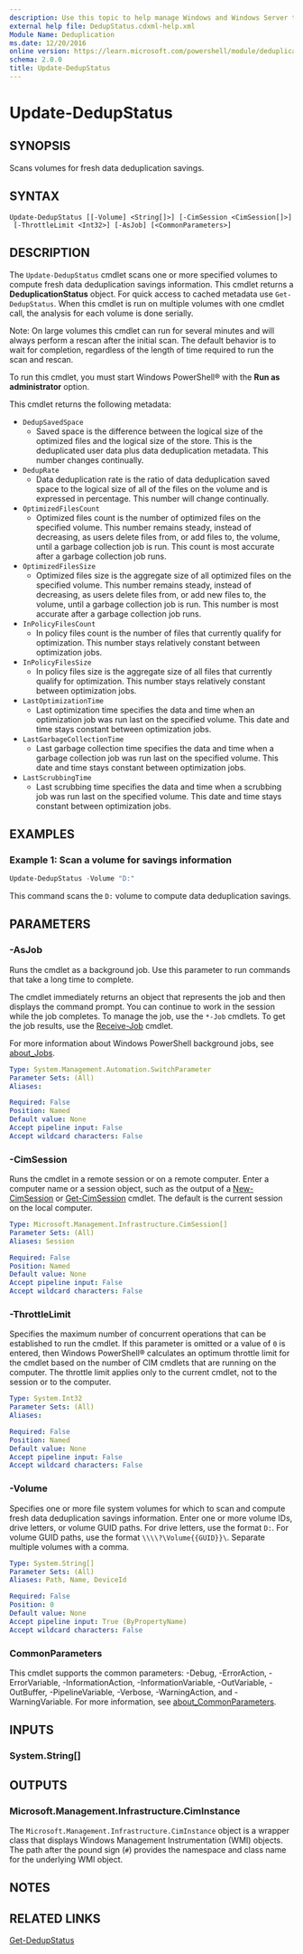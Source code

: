 ```yaml
---
description: Use this topic to help manage Windows and Windows Server technologies with Windows PowerShell.
external help file: DedupStatus.cdxml-help.xml
Module Name: Deduplication
ms.date: 12/20/2016
online version: https://learn.microsoft.com/powershell/module/deduplication/update-dedupstatus?view=windowsserver2022-ps&wt.mc_id=ps-gethelp
schema: 2.0.0
title: Update-DedupStatus
---
```


# Update-DedupStatus

## SYNOPSIS
Scans volumes for fresh data deduplication savings.

## SYNTAX

```
Update-DedupStatus [[-Volume] <String[]>] [-CimSession <CimSession[]>]
 [-ThrottleLimit <Int32>] [-AsJob] [<CommonParameters>]
```

## DESCRIPTION

The `Update-DedupStatus` cmdlet scans one or more specified volumes to compute fresh data
deduplication savings information. This cmdlet returns a **DeduplicationStatus** object. For quick
access to cached metadata use `Get-DedupStatus`. When this cmdlet is run on multiple volumes with
one cmdlet call, the analysis for each volume is done serially.

Note: On large volumes this cmdlet can run for several minutes and will always perform a rescan
after the initial scan. The default behavior is to wait for completion, regardless of the length of
time required to run the scan and rescan.

To run this cmdlet, you must start Windows PowerShell® with the **Run as administrator** option.

This cmdlet returns the following metadata:

- `DedupSavedSpace`
  - Saved space is the difference between the logical size of the optimized files
  and the logical size of the store. This is the deduplicated user data plus data deduplication
  metadata. This number changes continually.
- `DedupRate`
  - Data deduplication rate is the ratio of data deduplication saved space to the logical
  size of all of the files on the volume and is expressed in percentage. This number will change
  continually.
- `OptimizedFilesCount`
  - Optimized files count is the number of optimized files on the specified volume. This number
    remains steady, instead of decreasing, as users delete files from, or add files to, the volume,
    until a garbage collection job is run. This count is most accurate after a garbage collection
    job runs.
- `OptimizedFilesSize`
  - Optimized files size is the aggregate size of all optimized files on the specified volume. This
    number remains steady, instead of decreasing, as users delete files from, or add new files to,
    the volume, until a garbage collection job is run. This number is most accurate after a garbage
    collection job runs.
- `InPolicyFilesCount`
  - In policy files count is the number of files that currently qualify for optimization. This
    number stays relatively constant between optimization jobs.
- `InPolicyFilesSize`
  - In policy files size is the aggregate size of all files that currently qualify for optimization.
    This number stays relatively constant between optimization jobs.
- `LastOptimizationTime`
  - Last optimization time specifies the data and time when an optimization job was run last on the
    specified volume. This date and time stays constant between optimization jobs.
- `LastGarbageCollectionTime`
  - Last garbage collection time specifies the data and time when a garbage collection job was run
    last on the specified volume. This date and time stays constant between optimization jobs.
- `LastScrubbingTime`
  - Last scrubbing time specifies the data and time when a scrubbing job was run last on the
    specified volume. This date and time stays constant between optimization jobs.

## EXAMPLES

### Example 1: Scan a volume for savings information

```powershell
Update-DedupStatus -Volume "D:"
```

This command scans the `D:` volume to compute data deduplication savings.

## PARAMETERS

### -AsJob

Runs the cmdlet as a background job. Use this parameter to run commands that take a long time to
complete.

The cmdlet immediately returns an object that represents the job and then displays the command
prompt. You can continue to work in the session while the job completes. To manage the job, use the
`*-Job` cmdlets. To get the job results, use the
[Receive-Job](https://go.microsoft.com/fwlink/?LinkID=113372) cmdlet.

For more information about Windows PowerShell background jobs, see
[about_Jobs](https://go.microsoft.com/fwlink/?LinkID=113251).

```yaml
Type: System.Management.Automation.SwitchParameter
Parameter Sets: (All)
Aliases: 

Required: False
Position: Named
Default value: None
Accept pipeline input: False
Accept wildcard characters: False
```

### -CimSession

Runs the cmdlet in a remote session or on a remote computer. Enter a computer name or a session
object, such as the output of a [New-CimSession](/powershell/module/cimcmdlets/new-cimsession) or
[Get-CimSession](https://go.microsoft.com/fwlink/p/?LinkId=227966) cmdlet. The default is the
current session on the local computer.

```yaml
Type: Microsoft.Management.Infrastructure.CimSession[]
Parameter Sets: (All)
Aliases: Session

Required: False
Position: Named
Default value: None
Accept pipeline input: False
Accept wildcard characters: False
```

### -ThrottleLimit

Specifies the maximum number of concurrent operations that can be established to run the cmdlet. If
this parameter is omitted or a value of `0` is entered, then Windows PowerShell® calculates an
optimum throttle limit for the cmdlet based on the number of CIM cmdlets that are running on the
computer. The throttle limit applies only to the current cmdlet, not to the session or to the
computer.

```yaml
Type: System.Int32
Parameter Sets: (All)
Aliases: 

Required: False
Position: Named
Default value: None
Accept pipeline input: False
Accept wildcard characters: False
```

### -Volume

Specifies one or more file system volumes for which to scan and compute fresh data deduplication
savings information. Enter one or more volume IDs, drive letters, or volume GUID paths. For drive
letters, use the format `D:`. For volume GUID paths, use the format `\\\\?\Volume{{GUID}}\`.
Separate multiple volumes with a comma.

```yaml
Type: System.String[]
Parameter Sets: (All)
Aliases: Path, Name, DeviceId

Required: False
Position: 0
Default value: None
Accept pipeline input: True (ByPropertyName)
Accept wildcard characters: False
```

### CommonParameters

This cmdlet supports the common parameters: -Debug, -ErrorAction, -ErrorVariable,
-InformationAction, -InformationVariable, -OutVariable, -OutBuffer, -PipelineVariable, -Verbose,
-WarningAction, and -WarningVariable. For more information, see
[about_CommonParameters](https://go.microsoft.com/fwlink/?LinkID=113216).

## INPUTS

### System.String[]

## OUTPUTS

### Microsoft.Management.Infrastructure.CimInstance

The `Microsoft.Management.Infrastructure.CimInstance` object is a wrapper class that displays
Windows Management Instrumentation (WMI) objects. The path after the pound sign (`#`) provides the
namespace and class name for the underlying WMI object.

## NOTES

## RELATED LINKS

[Get-DedupStatus](./Get-DedupStatus.md)
